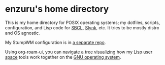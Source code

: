 # enzuru's home directory

This is my home directory for POSIX operating systems; my dotfiles, scripts, configuration, and Lisp code for [SBCL](https://www.sbcl.org/), [Slynk](https://github.com/joaotavora/sly), etc. It tries to be mostly distro and OS agnostic.

My StumpWM configuration is in [a separate repo](https://github.com/enzuru/.stumpwm.d).

Using [org-roam-ui](https://github.com/org-roam/org-roam-ui), you can [navigate a tree visualizing](https://enzuru.github.io/lisp-user-space/) how my [Lisp user space](https://github.com/enzuru) tools work together on the [GNU operating system](https://gnu.org).
